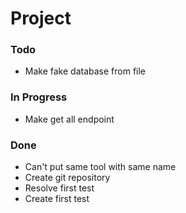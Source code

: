 # Project

### Todo

- Make fake database from file  

### In Progress

- Make get all endpoint  

### Done

- Can't put same tool with same name  
- Create git repository  
- Resolve first test  
- Create first test  

